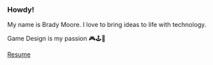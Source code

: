 ### Howdy!

My name is Brady Moore. I love to bring ideas to life with technology.

Game Design is my passion 🎮🕹🎲

[Resume](https://github.com/kittynugget/kittynugget/raw/main/Resume.pdf)

<!--
**kittynugget/kittynugget** is a ✨ _special_ ✨ repository because its `README.md` (this file) appears on your GitHub profile.

Here are some ideas to get you started:

- 🔭 I’m currently working on ...
- 🌱 I’m currently learning ...
- 👯 I’m looking to collaborate on ...
- 🤔 I’m looking for help with ...
- 💬 Ask me about ...
- 📫 How to reach me: ...
- 😄 Pronouns: ...
- ⚡ Fun fact: ...
-->
